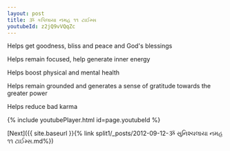 ```yaml
---
layout: post
title: ૐ કપિલાયા નમહ ૧૧ ટાઈમ્સ
youtubeId: z2jQ9vVQqZc
---
```

 
 
Helps get goodness, bliss and peace and God's blessings
 
Helps remain focused, help generate inner energy 
 
Helps boost physical and mental health 
 
Helps remain grounded and generates a sense of gratitude towards the greater power 
 
Helps reduce bad karma
 
 
 
 


{% include youtubePlayer.html id=page.youtubeId %}
 
[Next]({{ site.baseurl }}{% link  split1/_posts/2012-09-12-ૐ સુનિશ્ચલાયા નમહ ૧૧ ટાઈમ્સ.md%})
 
